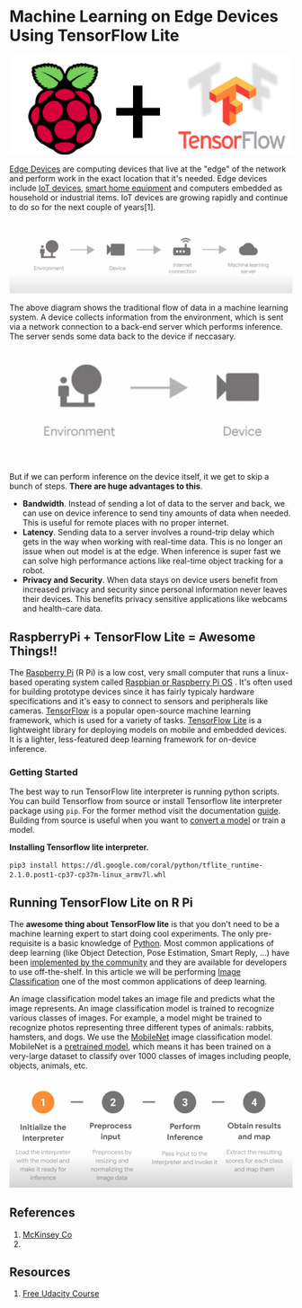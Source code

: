 # Machine Learning on Edge Devices Using TensorFlow Lite

![img](logo.png)

[Edge Devices](https://en.wikipedia.org/wiki/Edge_device) are computing devices that live at the "edge" of the network and perform work in the exact location that 
it's needed. Edge devices include [IoT devices](https://en.wikipedia.org/wiki/Internet_of_things), [smart home equipment](https://www.pcmag.com/news/the-best-smart-home-devices-for-2020) 
and computers embedded as household or industrial items. IoT devices are growing rapidly and continue to do so for the next couple of years[1]. 

![img](traditional.png)

The above diagram shows the traditional flow of data in a machine learning system. A device collects information from the environment, which is sent via a network connection
to a back-end server which performs inference. The server sends some data back to the device if neccasary.

![img](edge.png)

But if we can perform inference on the device itself, it we get to skip a bunch of steps. **There are huge advantages to this**. 

* **Bandwidth**. Instead of sending a lot of data to the server and back, we can use on device inference to send tiny amounts of data when needed. This is useful 
for remote places with no proper internet. 
* **Latency**. Sending data to a server involves a round-trip delay which gets in the way when working with real-time data. This is no longer an issue when out model
is at the edge. When inference is super fast we can solve high performance actions like real-time object tracking for a robot. 
* **Privacy and Security**. When data stays on device users benefit from increased privacy and security since personal information never leaves their devices. This 
benefits privacy sensitive applications like webcams and health-care data.

## RaspberryPi + TensorFlow Lite = Awesome Things!!

The [Raspberry Pi](https://www.raspberrypi.org/) (R Pi) is a low cost, very small computer that runs a linux-based operating system called [Raspbian or Raspberry Pi OS](https://www.raspberrypi.org/downloads/)
. It's often used for building prototype devices since it has fairly typicaly hardware specifications and it's easy to connect to sensors and peripherals like cameras.
[TensorFlow](https://www.tensorflow.org/) is a popular open-source machine learning framework, which is used for a variety of tasks. [TensorFlow Lite](https://www.tensorflow.org/lite/) is a lightweight library
for deploying models on mobile and embedded devices. It is a lighter, less-featured deep learning framework for on-device inference.  

### Getting Started
The best way to run TensorFlow lite interpreter is running python scripts. You can build Tensorflow from source or install Tensorflow lite interpreter package using `pip`. For the former method visit the 
documentation [guide](https://www.tensorflow.org/install/source_rpi). Building from source is useful when you want to [convert a model](https://www.tensorflow.org/lite/devguide#2_convert_the_model_format) or train a model.


**Installing Tensorflow lite interpreter.**

`pip3 install https://dl.google.com/coral/python/tflite_runtime-2.1.0.post1-cp37-cp37m-linux_armv7l.whl`

## Running TensorFlow Lite on R Pi

The **awesome thing about TensorFlow lite** is that you don't need to be a machine learning expert to start doing cool experiments. The only pre-requisite is a basic knowledge of [Python](https://www.learnpython.org/). Most common applications of deep learning (like Object Detection, Pose Estimation, Smart Reply, ...) have been [implemented by the community](https://www.tensorflow.org/lite/models) and they are available for developers to use off-the-shelf.
In this article we will be performing [Image Classification](https://developers.google.com/machine-learning/practica/image-classification) one of the most common applications of deep learning.

An image classification model takes an image file and predicts what the image represents. An image classification model is trained to recognize various classes of images. For example, a model might be trained to recognize photos representing three different types of animals: rabbits, hamsters, and dogs. We use the [MobileNet](https://arxiv.org/abs/1704.04861) image classification model. MobileNet is a [pretrained model](https://towardsdatascience.com/transfer-learning-from-pre-trained-models-f2393f124751), which means it has been trained on a very-large dataset to classify over 1000 classes of images including people, objects, animals, etc.

![img](steps.png)




## References 

1.  [McKinsey Co](https://www.mckinsey.com/industries/private-equity-and-principal-investors/our-insights/growing-opportunities-in-the-internet-of-things)
2. 

## Resources
1. [Free Udacity Course](https://www.udacity.com/course/intro-to-tensorflow-lite--ud190)
